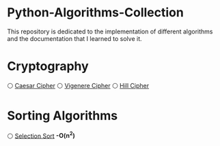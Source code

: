 # Python-Algorithms-Collection
This repository is dedicated to the implementation of different algorithms and the documentation that I learned to solve it.

# Cryptography
⚪ [Caesar Cipher](https://github.com/TienD-Nguyen/Python-Algorithms-Collection/blob/main/Cryptography/Ceasar_Cipher/main.py)
⚪ [Vigenere Cipher](https://github.com/TienD-Nguyen/Python-Algorithms-Collection/blob/main/Cryptography/Vigenere_Cipher/main.py)
⚪ [Hill Cipher](https://github.com/TienD-Nguyen/Python-Algorithms-Collection/blob/main/Cryptography/Hill_Cipher/main.py)

# Sorting Algorithms
⚪ [Selection Sort](https://github.com/TienD-Nguyen/Python-Algorithms-Collection/blob/main/Sorting/Selection_Sort.py) **-O(n<sup>2</sup>)**
